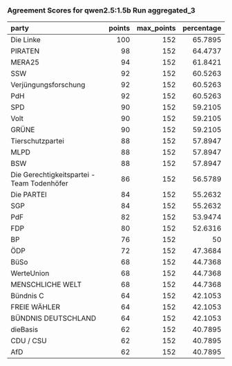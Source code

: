 ### Agreement Scores for qwen2.5:1.5b Run aggregated_3

| party                                      |   points |   max_points |   percentage |
|:-------------------------------------------|---------:|-------------:|-------------:|
| Die Linke                                  |      100 |          152 |      65.7895 |
| PIRATEN                                    |       98 |          152 |      64.4737 |
| MERA25                                     |       94 |          152 |      61.8421 |
| SSW                                        |       92 |          152 |      60.5263 |
| Verjüngungsforschung                       |       92 |          152 |      60.5263 |
| PdH                                        |       92 |          152 |      60.5263 |
| SPD                                        |       90 |          152 |      59.2105 |
| Volt                                       |       90 |          152 |      59.2105 |
| GRÜNE                                      |       90 |          152 |      59.2105 |
| Tierschutzpartei                           |       88 |          152 |      57.8947 |
| MLPD                                       |       88 |          152 |      57.8947 |
| BSW                                        |       88 |          152 |      57.8947 |
| Die Gerechtigkeitspartei - Team Todenhöfer |       86 |          152 |      56.5789 |
| Die PARTEI                                 |       84 |          152 |      55.2632 |
| SGP                                        |       84 |          152 |      55.2632 |
| PdF                                        |       82 |          152 |      53.9474 |
| FDP                                        |       80 |          152 |      52.6316 |
| BP                                         |       76 |          152 |      50      |
| ÖDP                                        |       72 |          152 |      47.3684 |
| BüSo                                       |       68 |          152 |      44.7368 |
| WerteUnion                                 |       68 |          152 |      44.7368 |
| MENSCHLICHE WELT                           |       68 |          152 |      44.7368 |
| Bündnis C                                  |       64 |          152 |      42.1053 |
| FREIE WÄHLER                               |       64 |          152 |      42.1053 |
| BÜNDNIS DEUTSCHLAND                        |       64 |          152 |      42.1053 |
| dieBasis                                   |       62 |          152 |      40.7895 |
| CDU / CSU                                  |       62 |          152 |      40.7895 |
| AfD                                        |       62 |          152 |      40.7895 |